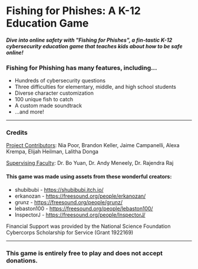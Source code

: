 # Fishing for Phishes: A K-12 Education Game

<h4><em>Dive into online safety with "Fishing for Phishes", a fin-tastic K-12 cybersecurity education game that teaches kids about how to be safe online!</em></h4>
<h3>Fishing for Phishing has many features, including...
  </h3>
<ul><li>Hundreds of cybersecurity questions
</li><li>Three difficulties for elementary, middle, and high school students
</li><li>Diverse character customization
</li><li>100 unique fish to catch
</li><li>A custom made soundtrack
</li><li>...and more!</li></ul>
<hr>
<h3>Credits</h3>
<p><u>Project Contributors</u>: Nia Poor, Brandon Keller, Jaime Campanelli, Alexa Krempa, Elijah Heilman, Lalitha Donga</p>
<p><u>Supervising Faculty</u>: Dr. Bo Yuan, Dr. Andy Meneely, Dr. Rajendra Raj<br></p>
<h4>This game was made using assets from these wonderful creators:</h4>
<ul><li>shubibubi - <a href="https://shubibubi.itch.io/">https://shubibubi.itch.io/</a></li><li>erkanozan - <a href="https://freesound.org/people/erkanozan/">https://freesound.org/people/erkanozan/</a></li><li><span></span>grunz - <a href="https://freesound.org/people/grunz/">https://freesound.org/people/grunz/</a></li><li><span></span>lebaston100 - <a href="https://freesound.org/people/lebaston100/">https://freesound.org/people/lebaston100/</a></li><li>InspectorJ - <a href="https://freesound.org/people/InspectorJ/">https://freesound.org/people/InspectorJ/</a></li></ul>
<p>Financial Support was provided by the National Science Foundation Cybercorps Scholarship for Service (Grant 1922169) 
</p>
<hr>
<h3>This game is entirely free to play and does not accept donations.</h3>
